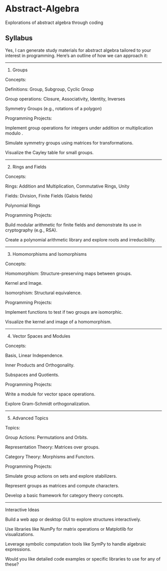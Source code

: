 # Abstract-Algebra
Explorations of abstract algebra through coding

## Syllabus

Yes, I can generate study materials for abstract algebra tailored to your interest in programming. Here’s an outline of how we can approach it:


---

1. Groups

Concepts:

Definitions: Group, Subgroup, Cyclic Group

Group operations: Closure, Associativity, Identity, Inverses

Symmetry Groups (e.g., rotations of a polygon)


Programming Projects:

Implement group operations for integers under addition or multiplication modulo .

Simulate symmetry groups using matrices for transformations.

Visualize the Cayley table for small groups.



---

2. Rings and Fields

Concepts:

Rings: Addition and Multiplication, Commutative Rings, Unity

Fields: Division, Finite Fields (Galois fields)

Polynomial Rings


Programming Projects:

Build modular arithmetic for finite fields and demonstrate its use in cryptography (e.g., RSA).

Create a polynomial arithmetic library and explore roots and irreducibility.



---

3. Homomorphisms and Isomorphisms

Concepts:

Homomorphism: Structure-preserving maps between groups.

Kernel and Image.

Isomorphism: Structural equivalence.


Programming Projects:

Implement functions to test if two groups are isomorphic.

Visualize the kernel and image of a homomorphism.



---

4. Vector Spaces and Modules

Concepts:

Basis, Linear Independence.

Inner Products and Orthogonality.

Subspaces and Quotients.


Programming Projects:

Write a module for vector space operations.

Explore Gram-Schmidt orthogonalization.



---

5. Advanced Topics

Topics:

Group Actions: Permutations and Orbits.

Representation Theory: Matrices over groups.

Category Theory: Morphisms and Functors.


Programming Projects:

Simulate group actions on sets and explore stabilizers.

Represent groups as matrices and compute characters.

Develop a basic framework for category theory concepts.



---

Interactive Ideas

Build a web app or desktop GUI to explore structures interactively.

Use libraries like NumPy for matrix operations or Matplotlib for visualizations.

Leverage symbolic computation tools like SymPy to handle algebraic expressions.


Would you like detailed code examples or specific libraries to use for any of these?

